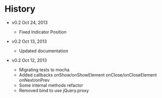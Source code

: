 # History

* v0.2 Oct 24, 2013
    * Fixed Indicator Position

* v0.2 Oct 13, 2013
    * Updated documentation   

* v0.2 Oct 12, 2013
    * Migrating tests to mocha
    * Added callbacks onShow/onShowElement onClose/onCloseElement onNext/onPrev
    * Some internal methods refactor
    * Removed bind to use jQuery.proxy
    